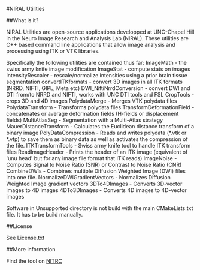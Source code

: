 #NIRAL Utilities

##What is it?

NIRAL Utilities are open-source applications developped at UNC-Chapel Hill in the Neuro Image Research and Analysis Lab (NIRAL). These utilities are C++ based command line applications that allow image analysis and processing using ITK or VTK libraries.

Specifically the following utilities are contained thus far:
ImageMath - the swiss army knife image modification
ImageStat - compute stats on images
IntensityRescaler - rescale/normalize intensities using a prior brain tissue segmentation
convertITKformats - convert 3D images in all ITK formats (NRRD, NIFTI, GIPL, Meta etc)
DWI_NiftiNrrdConversion - convert DWI and DTI from/to NRRD and NIFTI, works with UNC DTI tools and FSL
CropTools - crops 3D and 4D images
PolydataMerge - Merges VTK polydata files
PolydataTransform - Transforms polydata files
TransformDeformationField - concatenates or average deformation fields (H-fields or displacement fields)
MultiAtlasSeg - Segmentation with a Multi-Atlas strategy
MauerDistanceTransform -  Calculates the Euclidean distance transform of a binary image
PolyDataCompression - Reads and writes polydata (*.vtk or *.vtp) to save them as binary data as well as activates the compression of the file.
ITKTransformTools - Swiss army knife tool to handle ITK transform files
ReadImageHeader - Prints the header of an ITK image (equivalent of 'unu head' but for any image file format that ITK reads)
ImageNoise - Computes Signal to Noise Ratio (SNR) or Contrast to Noise Ratio (CNR)
CombineDWIs - Combines multiple Diffusion Weighted Image (DWI) files into one file.
NormalizeDWIGradientVectors - Normalizes Diffusion Weighted Image gradient vectors
3DTo4DImages - Converts 3D-vector images to 4D images
4DTo3DImages - Converts 4D images to 4D-vector images

Software in Unsupported directory is not build with the main CMakeLists.txt file. It has to be build manually.

##License

See License.txt

##More information

Find the tool on [NITRC](http://www.nitrc.org/projects/niral_utilities/)

